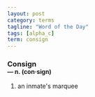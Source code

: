 ```yaml
---
layout: post
category: terms
tagline: "Word of the Day"
tags: [alpha_c]
term: consign
---
```


<h3>Consign<br/> <small>&mdash; n. (con<span>&middot;</span>sign)</small></h3>
<p><ol>
<li>an inmate's marquee</li>
</ol></p>
